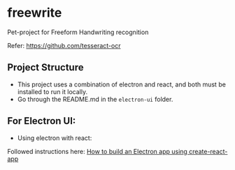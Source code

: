 # freewrite
Pet-project for Freeform Handwriting recognition

Refer:  https://github.com/tesseract-ocr


## Project Structure

- This project uses a combination of electron and react, and both must be installed to run it locally. 
- Go through the README.md in the `electron-ui` folder.

## For Electron UI:

- Using electron with react:

Followed instructions here: [How to build an Electron app using create-react-app](https://medium.freecodecamp.org/building-an-electron-application-with-create-react-app-97945861647c)
